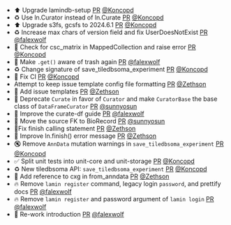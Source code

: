 - ⬆️ Upgrade lamindb-setup [PR](https://github.com/laminlabs/lamindb/pull/1876) [@Koncopd](https://github.com/Koncopd)
- ♻️ Use ln.Curator instead of ln.Curate [PR](https://github.com/laminlabs/lamindb/pull/1877) [@Koncopd](https://github.com/Koncopd)
- ⬆️ Upgrade s3fs, gcsfs to 2024.6.1 [PR](https://github.com/laminlabs/lamindb-setup/pull/828) [@Koncopd](https://github.com/Koncopd)
- ♻️ Increase max chars of version field and fix UserDoesNotExist [PR](https://github.com/laminlabs/lamindb/pull/1872) [@falexwolf](https://github.com/falexwolf)
- 🐛 Check for csc_matrix in MappedCollection and raise error [PR](https://github.com/laminlabs/lamindb/pull/1874) [@Koncopd](https://github.com/Koncopd)
- 🐛 Make `.get()` aware of trash again [PR](https://github.com/laminlabs/lamindb/pull/1871) [@falexwolf](https://github.com/falexwolf)
- ♻️ Change signature of save_tiledbsoma_experiment [PR](https://github.com/laminlabs/lamindb/pull/1870) [@Koncopd](https://github.com/Koncopd)
- 💚 Fix CI [PR](https://github.com/laminlabs/lamindb-setup/pull/827) [@Koncopd](https://github.com/Koncopd)
- Attempt to keep issue template config file formatting [PR](https://github.com/laminlabs/lamindb/pull/1865) [@Zethson](https://github.com/Zethson)
- 👷 Add issue templates [PR](https://github.com/laminlabs/lamindb/pull/1854) [@Zethson](https://github.com/Zethson)
- 🚚 Deprecate `Curate` in favor of `Curator` and make `CuratorBase` the base class of `DataFrameCurator` [PR](https://github.com/laminlabs/lamindb/pull/1864) [@sunnyosun](https://github.com/sunnyosun)
- 📝 Improve the curate-df guide [PR](https://github.com/laminlabs/lamindb/pull/1859) [@falexwolf](https://github.com/falexwolf)
- 🎨 Move the source FK to BioRecord [PR](https://github.com/laminlabs/lamindb/pull/1853) [@sunnyosun](https://github.com/sunnyosun)
- 🐛Fix finish calling statement [PR](https://github.com/laminlabs/lamindb/pull/1852) [@Zethson](https://github.com/Zethson)
- :art: Improve ln.finish() error message [PR](https://github.com/laminlabs/lamindb/pull/1850) [@Zethson](https://github.com/Zethson)
- 🔇 Remove `AnnData` mutation warnings in `save_tiledbsoma_experiment` [PR](https://github.com/laminlabs/lamindb/pull/1849) [@Koncopd](https://github.com/Koncopd)
- ✅ Split unit tests into unit-core and unit-storage [PR](https://github.com/laminlabs/lamindb/pull/1847) [@Koncopd](https://github.com/Koncopd)
- ♻️ New tiledbsoma API: `save_tiledbsoma_experiment` [PR](https://github.com/laminlabs/lamindb/pull/1842) [@Koncopd](https://github.com/Koncopd)
- :memo: Add reference to cxg in from_anndata [PR](https://github.com/laminlabs/lamindb/pull/1841) [@Zethson](https://github.com/Zethson)
- 🔥 Remove `lamin register` command, legacy login `password`, and prettify docs [PR](https://github.com/laminlabs/lamindb/pull/1846) [@falexwolf](https://github.com/falexwolf)
- 🔥 Remove `lamin register` and password argument of `lamin login` [PR](https://github.com/laminlabs/lamin-cli/pull/63) [@falexwolf](https://github.com/falexwolf)
- 📝 Re-work introduction [PR](https://github.com/laminlabs/lamindb/pull/1844) [@falexwolf](https://github.com/falexwolf)
